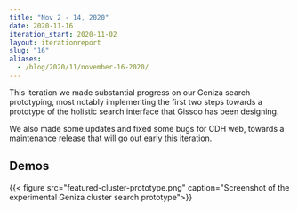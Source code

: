 ```yaml
---
title: "Nov 2 - 14, 2020"
date: 2020-11-16
iteration_start: 2020-11-02
layout: iterationreport
slug: "16"
aliases:
  - /blog/2020/11/november-16-2020/
---
```


This iteration we made substantial progress on our Geniza search prototyping, most notably implementing the first two steps towards a prototype of the holistic search interface that Gissoo has been designing.

We also made some updates and fixed some bugs for CDH web, towards a maintenance release that will go out early this iteration.

## Demos
{{< figure src="featured-cluster-prototype.png" caption="Screenshot of the experimental Geniza cluster search prototype">}}







